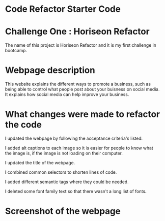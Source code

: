 # Code Refactor Starter Code
# Challenge One : Horiseon Refactor
The name of this project is Horiseon Refactor and it is my first challenge in bootcamp.


# Webpage description

This website explains the different ways to promote a business, such as being able to control what people 
post about your buisness on social media.
It explains how social media can help improve your business. 

# What changes were made to refactor the code

I updated the webpage by following the acceptance criteria's listed.

I added alt captions to each image so it is easier for people to know what the image is, if the image is not loading on their computer.

I updated the title of the webpage.

I combined common selectors to shorten lines of code.

I added different semantic tags where they could be needed.

I deleted some font family text so that there wasn't a long list of fonts.


# Screenshot of the webpage
